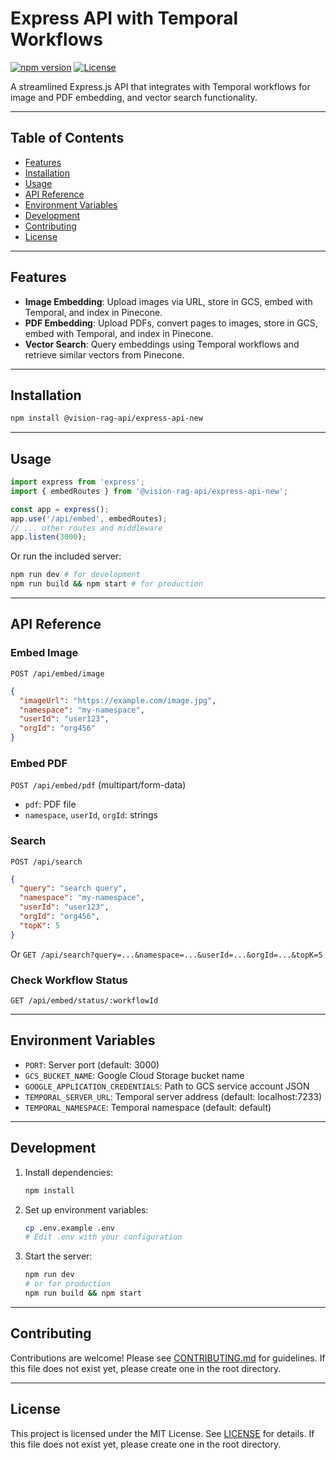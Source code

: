 # Express API with Temporal Workflows

[![npm version](https://img.shields.io/badge/npm-v1.0.0-blue)](https://www.npmjs.com/package/@vision-rag-api/express-api-new)
[![License](https://img.shields.io/badge/license-MIT-green)](#license)

A streamlined Express.js API that integrates with Temporal workflows for image and PDF embedding, and vector search functionality.

---

## Table of Contents
- [Features](#features)
- [Installation](#installation)
- [Usage](#usage)
- [API Reference](#api-reference)
- [Environment Variables](#environment-variables)
- [Development](#development)
- [Contributing](#contributing)
- [License](#license)

---

## Features
- **Image Embedding**: Upload images via URL, store in GCS, embed with Temporal, and index in Pinecone.
- **PDF Embedding**: Upload PDFs, convert pages to images, store in GCS, embed with Temporal, and index in Pinecone.
- **Vector Search**: Query embeddings using Temporal workflows and retrieve similar vectors from Pinecone.

---

## Installation

```bash
npm install @vision-rag-api/express-api-new
```

---

## Usage

```ts
import express from 'express';
import { embedRoutes } from '@vision-rag-api/express-api-new';

const app = express();
app.use('/api/embed', embedRoutes);
// ... other routes and middleware
app.listen(3000);
```

Or run the included server:

```bash
npm run dev # for development
npm run build && npm start # for production
```

---

## API Reference

### Embed Image
`POST /api/embed/image`
```json
{
  "imageUrl": "https://example.com/image.jpg",
  "namespace": "my-namespace",
  "userId": "user123",
  "orgId": "org456"
}
```

### Embed PDF
`POST /api/embed/pdf` (multipart/form-data)
- `pdf`: PDF file
- `namespace`, `userId`, `orgId`: strings

### Search
`POST /api/search`
```json
{
  "query": "search query",
  "namespace": "my-namespace",
  "userId": "user123",
  "orgId": "org456",
  "topK": 5
}
```
Or
`GET /api/search?query=...&namespace=...&userId=...&orgId=...&topK=5`

### Check Workflow Status
`GET /api/embed/status/:workflowId`

---

## Environment Variables
- `PORT`: Server port (default: 3000)
- `GCS_BUCKET_NAME`: Google Cloud Storage bucket name
- `GOOGLE_APPLICATION_CREDENTIALS`: Path to GCS service account JSON
- `TEMPORAL_SERVER_URL`: Temporal server address (default: localhost:7233)
- `TEMPORAL_NAMESPACE`: Temporal namespace (default: default)

---

## Development

1. Install dependencies:
   ```bash
   npm install
   ```
2. Set up environment variables:
   ```bash
   cp .env.example .env
   # Edit .env with your configuration
   ```
3. Start the server:
   ```bash
   npm run dev
   # or for production
   npm run build && npm start
   ```

---

## Contributing

Contributions are welcome! Please see [CONTRIBUTING.md](../../CONTRIBUTING.md) for guidelines. If this file does not exist yet, please create one in the root directory.

---

## License

This project is licensed under the MIT License. See [LICENSE](../../LICENSE) for details. If this file does not exist yet, please create one in the root directory.
